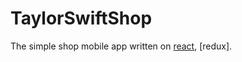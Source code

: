 # TaylorSwiftShop

The simple shop mobile app written on [react], [redux].

[react]: <https://reactjs.org>
[react-native]: <https://facebook.github.io/react-native/>